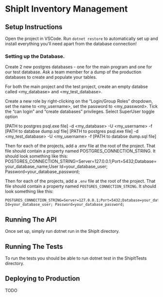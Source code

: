 # ShipIt Inventory Management

## Setup Instructions
Open the project in VSCode.
Run ```dotnet restore``` to automatically set up and install everything you'll need apart from the database connection!

### Setting up the Database.
Create 2 new postgres databases - one for the main program and one for our test database.
Ask a team member for a dump of the production databases to create and populate your tables.

For both the main project and the test project, create an empty databse called <my_database> and <my_test_database>.

Create a new role by right-clicking on the “Login/Group Roles” dropdown, set the name to <my_username>, set the password to <my_password>. Tick the “can login” and “create databases” privileges. Select SuperUser toggle option

[PATH to postgres psql.exe file] -d <my_database> -U <my_username> -f [PATH to databse dump.sql file] 
[PATH to postgres psql.exe file] -d <my_test_database> -U <my_username> -f [PATH to databse dump.sql file]

Then for each of the projects, add a .env file at the root of the project. That file should contain a property named POSTGRES_CONNECTION_STRING. It should look something like this:
POSTGRES_CONNECTION_STRING=Server=127.0.0.1;Port=5432;Database=your_database_name;User Id=your_database_user; Password=your_database_password;



Then for each of the projects, add a `.env` file at the root of the project.
That file should contain a property named `POSTGRES_CONNECTION_STRING`.
It should look something like this:
```
POSTGRES_CONNECTION_STRING=Server=127.0.0.1;Port=5432;Database=your_database_name;User Id=your_database_user; Password=your_database_password;
```

## Running The API
Once set up, simply run dotnet run in the ShipIt directory.

## Running The Tests
To run the tests you should be able to run dotnet test in the ShipItTests directory.

## Deploying to Production
TODO
